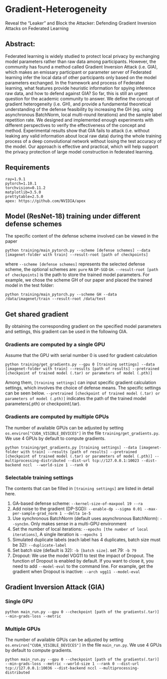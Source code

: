 # Gradient-Heterogeneity
Reveal the “Leaker” and Block the Attacker: Defending Gradient Inversion Attacks on Federated Learning

## Abstract:
Federated learning is widely studied to protect local privacy by exchanging model parameters rather than raw data among participants. However, the community has found a method called Gradient Inversion Attack (i.e. GIA), which makes an emissary participant or parameter server of Federated learning infer the local data of other participants only based on the model parameters exchanged. In the framework and process of Federated learning, what features provide heuristic information for spying inference raw data, and how to defend against GIA? So far, this is still an urgent question for the academic community to answer. We define the concept of gradient heterogeneity (i.e. GH),  and provide a fundamental theoretical understanding of the defense feasibility by increasing the GH (eg. using asynchronous BatchNorm, local multi-round iterations) and the sample label repetition rate. We designed and implemented enough experiments with different perspectives to verify the effectiveness of the concept and method. Experimental results show that GIA fails to attack (i.e. without leaking any valid information about local raw data) during the whole training process of a deep convolutional network without losing the test accuracy of the model. Our approach is effective and practical, which will help support the privacy protection of large model construction in federated learning.

## Requirements
```
ray=1.9.1
pytorch=1.10.1
torchvision=0.11.2
matplotlib=3.5.0
prettytable=2.5.0
apex: https://github.com/NVIDIA/apex
```

## Model (ResNet-18) training under different defense schemes
The specific content of the defense scheme involved can be viewed in the paper
```
python training/main_pytorch.py --scheme [defense schemes] --data [imagenet-folder with train] --result-root [path of checkpoints]
```
where `--scheme [defense schemes]` represents the selected defense scheme, the optional schemes are: `pure` `RA` `DP-SGD` `GH`. `--result-root [path of checkpoints]` is the path to store the trained model parameters. For example, we chose the scheme GH of our paper and placed the trained model in the test folder:
```
python training/main_pytorch.py --scheme GH --data /data/imagenet/train --result-root /data/test
```

## Get shared gradient
By obtaining the corresponding gradient on the specified model parameters and settings, this gradient can be used in the following GIA.

### Gradients are computed by a single GPU
Assume that the GPU with serial number 0 is used for gradient calculation
```
python training/get_gradients.py --gpu 0 [training settings] --data [imagenet-folder with train] --results [path of results] --pretrained [checkpoint of trained model (.tar) or parameters of model (.pth)]
```
Among them, `[training settings]` can input specific gradient calculation settings, which involves the choice of defense means. The specific settings can be seen below. `--pretrained [checkpoint of trained model (.tar) or parameters of model (.pth)]` indicates the path of the trained model parameters(.pth) or checkpoint(.tar).

### Gradients are computed by multiple GPUs
The number of available GPUs can be adjusted by setting `os.environ["CUDA_VISIBLE_DEVICES"]` in the file `training/get_gradients.py`. We use 4 GPUs by default to compute gradients.
```
python training/get_gradients.py [training settings] --data [imagenet-folder with train] --results [path of results] --pretrained [checkpoint of trained model (.tar) or parameters of model (.pth)] --multiprocessing-distributed --dist-url tcp://127.0.0.1:10023 --dist-backend nccl  --world-size 1 --rank 0
```

### Selectable training settings
The contents that can be filled in `[training settings]` are listed in detail here.
1. GA-based defense scheme: `--kernel-size-of-maxpool 19 --ra`
2. Add noise to the gradient (DP-SGD): `--enable-dp --sigma 0.01 --max-per-sample-grad_norm 1 --delta 1e-5`
3. Use synchronous BatchNorm (default uses asynchronous BatchNorm): `--syncbn`. Only makes sense in a multi-GPU environment
4. Set the number of local iterations: `--epochs [the number of local iterations]`, A single iteration is `--epochs 1`
5. Simulated duplicate labels (each label has 4 duplicates, batch size must be 32): `--duplicate-label `
6. Set batch size (default is 32): `-b [batch size]`. set 79: `-b 79`
7. Dropout: We use the model VGG11 to test the impact of Dropout. The function of Dropout is enabled by default. If you want to close it, you need to add `--model-eval` to the command line. For example, get the gradient when Dropout is inactive: `--arch vgg11 --model-eval`

## Gradient Inversion Attack (GIA)

### Single GPU
```
python main_run.py --gpu 0 --checkpoint [path of the gradients(.tar)]  --min-grads-loss --metric
```
### Multiple GPUs
The number of available GPUs can be adjusted by setting `os.environ["CUDA_VISIBLE_DEVICES"]` in the file `main_run.py`. We use 4 GPUs by default to compute gradients.
```
python main_run.py --gpu 0 --checkpoint [path of the gradients(.tar)]  --min-grads-loss --metric --world-size 1 --rank 0 --dist-url tcp://127.0.0.1:10036 --dist-backend nccl --multiprocessing-distributed
```